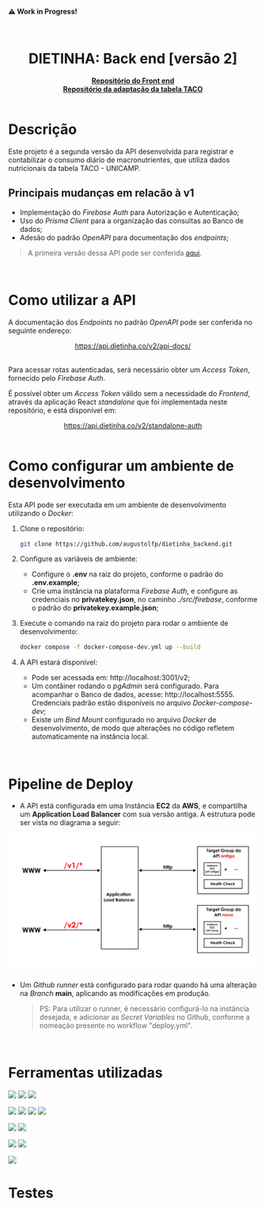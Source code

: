 **:warning: Work in Progress!**

<br />

<h1 align='center'>DIETINHA: Back end [versão 2]</h1>

<div align="center">
    <a href="https://github.com/augustolfp/dietinha_frontend"><strong>Repositório do Front end</strong></a>
    <br />
    <a href="https://github.com/augustolfp/Taco-table-simplifier"><strong>Repositório da adaptação da tabela TACO</strong></a>
</div>

<br />

# Descrição

Este projeto é a segunda versão da API desenvolvida para registrar e contabilizar o consumo diário de macronutrientes, que utiliza dados nutricionais da tabela TACO - UNICAMP.

## Principais mudanças em relacão à v1

-   Implementação do _Firebase Auth_ para Autorização e Autenticação;
-   Uso do _Prisma Client_ para a organização das consultas ao Banco de dados;
-   Adesão do padrão _OpenAPI_ para documentação dos _endpoints_;

> A primeira versão dessa API pode ser conferida <a href="https://github.com/augustolfp/calories-tracker-backend">aqui</a>.

<br />

# Como utilizar a API

A documentação dos _Endpoints_ no padrão _OpenAPI_ pode ser conferida no seguinte endereço:

<div align="center"><a href="https://api.dietinha.co/v2/api-docs/">https://api.dietinha.co/v2/api-docs/</a></div>

<br />

Para acessar rotas autenticadas, será necessário obter um _Access Token_, fornecido pelo _Firebase Auth_.

É possível obter um _Access Token_ válido sem a necessidade do _Frontend_, através da aplicação React _standalone_ que foi implementada neste repositório, e está disponível em:

<div align="center"><a href="https://api.dietinha.co/v2/standalone-auth">https://api.dietinha.co/v2/standalone-auth</a></div>

<br />

# Como configurar um ambiente de desenvolvimento

Esta API pode ser executada em um ambiente de desenvolvimento utilizando o _Docker_:

1. Clone o repositório:

    ```bash
    git clone https://github.com/augustolfp/dietinha_backend.git
    ```

2. Configure as variáveis de ambiente:

    - Configure o **.env** na raiz do projeto, conforme o padrão do **.env.example**;
    - Crie uma instância na plataforma _Firebase Auth_, e configure as credenciais no **privatekey.json**, no caminho _./src/firebase_, conforme o padrão do **privatekey.example.json**;

3. Execute o comando na raiz do projeto para rodar o ambiente de desenvolvimento:

    ```bash
    docker compose -f docker-compose-dev.yml up --build
    ```

4. A API estará disponível:
    - Pode ser acessada em: http://localhost:3001/v2;
    - Um contâiner rodando o _pgAdmin_ será configurado. Para acompanhar o Banco de dados, acesse: http://localhost:5555. Credenciais padrão estão disponíveis no arquivo _Docker-compose-dev_;
    - Existe um _Bind Mount_ configurado no arquivo _Docker_ de desenvolvimento, de modo que alterações no código refletem automaticamente na instância local.

<br />

# Pipeline de Deploy

-   A API está configurada em uma Instância **EC2** da **AWS**, e compartilha um **Application Load Balancer** com sua versão antiga. A estrutura pode ser vista no diagrama a seguir:

![](2023-09-21-16-52-02.png)

-   Um _Github runner_ está configurado para rodar quando há uma alteração na _Branch_ **main**, aplicando as modificações em produção.
    > PS: Para utilizar o runner, é necessário configurá-lo na instância desejada, e adicionar as _Secret Variables_ no Github, conforme a nomeação presente no workflow "deploy.yml".

<br />

# Ferramentas utilizadas

<img src="https://img.shields.io/badge/TypeScript-007ACC?style=for-the-badge&logo=typescript&logoColor=white" height="30px"/> <img src="https://img.shields.io/badge/Node.js-43853D?style=for-the-badge&logo=node.js&logoColor=white" height="30px"/> <img src="https://img.shields.io/badge/Express.js-404D59?style=for-the-badge&logo=express.js&logoColor=white" height="30px"/>

<img src="https://img.shields.io/badge/PostgreSQL-316192?style=for-the-badge&logo=postgresql&logoColor=white" height="30px"/> <img src="https://img.shields.io/badge/Prisma-3982CE?style=for-the-badge&logo=Prisma&logoColor=white" height="30px"/> <img src="https://img.shields.io/badge/docker-%230db7ed.svg?style=for-the-badge&logo=docker&logoColor=white" height="30px"/> <img src='https://img.shields.io/badge/Firebase-F29D0C?style=for-the-badge&logo=firebase&logoColor=white' />

<img src="https://img.shields.io/badge/Jest-323330?style=for-the-badge&logo=Jest&logoColor=white" height="30px"/> <img src="https://img.shields.io/badge/github%20actions-%232671E5.svg?style=for-the-badge&logo=githubactions&logoColor=white" height="30px" />

<img src="https://img.shields.io/badge/ESLint-4B3263?style=for-the-badge&logo=eslint&logoColor=white" height="30px"/> <img src="https://img.shields.io/badge/prettier-1A2C34?style=for-the-badge&logo=prettier&logoColor=F7BA3E" height="30px"/>

<img src='https://img.shields.io/badge/Amazon_AWS-FF9900?style=for-the-badge&logo=amazonaws&logoColor=white' />

<br />

# Testes
